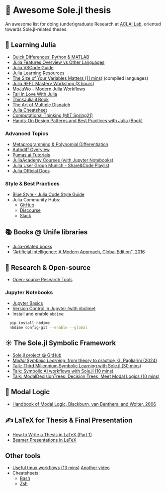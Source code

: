 # 🚀 Awesome Sole.jl thesis
An awesome list for doing (under)graduate Research at [ACLAI Lab](https://github.com/aclai-lab/), oriented towards Sole.jl-related theses.

## 🤹 Learning Julia

- [Quick Differences: Python & MATLAB](https://cheatsheets.quantecon.org/)
- [Julia Features Overview vs Other Languages](https://docs.julialang.org/en/v1/manual/noteworthy-differences/)
- [Julia VSCode Guide](https://www.julia-vscode.org/docs/stable/userguide/editingcode/)
- [Julia Learning Resources](https://julialang.org/learning/)
- [The Size of Your Variables Matters (11 mins)](https://www.youtube.com/watch?v=hwyRnHA54lI) (compiled languages)
- [Julia REPL Mastery Workshop (3 hours)](https://www.youtube.com/watch?v=bHLXEUt5KLc)
- [MoJuWo - Modern Julia Workflows](https://modernjuliaworkflows.org)
- [Fall In Love With Julia](https://github.com/jolin-io/fall-in-love-with-julia)
- [ThinkJulia.jl Book](https://benlauwens.github.io/ThinkJulia.jl/latest/book.html)
- [The Art of Multiple Dispatch](https://forem.julialang.org/matthijscox/the-art-of-multiple-dispatch-1hoa)
- [Julia Cheatsheet](https://juliadocs.github.io/Julia-Cheat-Sheet/)
- [Computational Thinking (MIT Spring21)](https://computationalthinking.mit.edu/Spring21/)
- [Hands-On Design Patterns and Best Practices with Julia (Book)](https://www.amazon.fr/Hands-Design-Patterns-Julia-comprehensive/dp/183864881X)

### Advanced Topics

- [Metaprogramming & Polynomial Differentiation](https://aviatesk.github.io/diff-zoo/dev/notebooks/intro/)
- [Autodiff Overview](https://thenumb.at/Autodiff/)
- [Pumas.ai Tutorials](https://tutorials.pumas.ai/)
- [JuliaAcademy Courses (with Jupyter Notebooks)](https://juliaacademy.com/courses)
- [Julia User Group Munich - Share&Code Playlist](https://www.youtube.com/playlist?app=desktop&list=PL7xaGN7pjhWnM4JxTWhsrbv3nP-HSRk4G)
- [Julia Official Docs](https://docs.julialang.org/en/v1/)

### Style & Best Practices

- [Blue Style - Julia Code Style Guide](https://github.com/invenia/BlueStyle)
- Julia Community Hubs:
  - [GitHub](https://github.com/JuliaLang/)
  - [Discourse](http://discourse.julialang.org)
  - [Slack](https://julialang.org/slack/)

## 📚 Books @ Unife libraries

- [Julia-related books](https://bibliofe.unife.it/SebinaOpac/query?context=catalogo&q=TI:programming%20OR%20TI:language%20TI:julia)
- ["Artificial Intelligence: A Modern Approach, Global Edition", 2016](https://bibliofe.unife.it/SebinaOpac/query/artificial%20intelligence%20a%20modern%20approach?context=catalogo)

## 🔬 Research & Open-source

- [Open-source Research Tools](https://coderefinery.github.io/mini-workshop/)

### Jupyter Notebooks

- [Jupyter Basics](https://coderefinery.github.io/jupyter/)
- [Version Control in Jupyter (with nbdime)](https://coderefinery.github.io/jupyter/version-control/)
- Install and enable `nbdime`:
```bash
  pip install nbdime
  nbdime config-git --enable --global
```

## ☀️ The Sole.jl Symbolic Framework

* [Sole.jl project @ GitHub](https://github.com/aclai-lab/Sole.jl)
* [_Modal Symbolic Learning_: from theory to practice, G. Pagliarini (2024)](https://www.repository.unipr.it/handle/1889/5651)
* [Talk: Third Millennium Symbolic Learning with Sole.jl (30 mins)](https://www.youtube.com/watch?v=HTRhOmQIObg)
* [Talk: Symbolic AI workflows with Sole.jl (10 mins)](https://www.youtube.com/watch?v=pfejOC_T5cQ)
* [Talk: ModalDecisionTrees: Decision Trees, Meet Modal Logics (10 mins)](https://www.youtube.com/watch?v=8F1vZsl8Zvg)

## 🧠 Modal Logic
- [Handbook of Modal Logic, Blackburn, van Benthem, and Wolter, 2006](https://shop.elsevier.com/books/handbook-of-modal-logic/blackburn/978-0-444-51690-9)


## ✍️ LaTeX for Thesis & Final Presentation

* [How to Write a Thesis in LaTeX (Part 1)](https://www.overleaf.com/learn/latex/How_to_Write_a_Thesis_in_LaTeX_%28Part_1%29%3A_Basic_Structure)
* [Beamer Presentations in LaTeX](https://www.overleaf.com/learn/latex/Beamer)

## Other tools

* [Useful tmux workflows (13 mins)](https://www.youtube.com/watch?v=DzNmUNvnB04)
  [Another video](https://www.youtube.com/watch?v=n-E-1-A_rZM)
* Cheatsheets:
  * [Bash](https://devhints.io/bash)
  * [Zsh](https://devhints.io/zsh)
